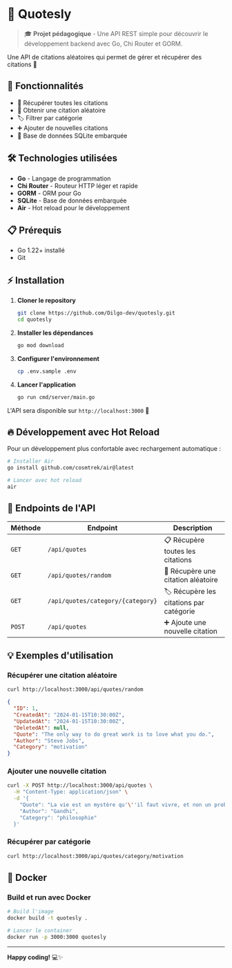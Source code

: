 # 🦆 Quotesly

> 🎓 **Projet pédagogique** - Une API REST simple pour découvrir le développement backend avec Go, Chi Router et GORM.

Une API de citations aléatoires qui permet de gérer et récupérer des citations 🔮

## 🚀 Fonctionnalités

- 📖 Récupérer toutes les citations
- 🎲 Obtenir une citation aléatoire
- 🏷️ Filtrer par catégorie
- ➕ Ajouter de nouvelles citations
- 💾 Base de données SQLite embarquée

## 🛠️ Technologies utilisées

- **Go** - Langage de programmation
- **Chi Router** - Routeur HTTP léger et rapide
- **GORM** - ORM pour Go
- **SQLite** - Base de données embarquée
- **Air** - Hot reload pour le développement

## 📋 Prérequis

- Go 1.22+ installé
- Git

## ⚡ Installation

1. **Cloner le repository**
   ```bash
   git clone https://github.com/Dilgo-dev/quotesly.git
   cd quotesly
   ```

2. **Installer les dépendances**
   ```bash
   go mod download
   ```

3. **Configurer l'environnement**
   ```bash
   cp .env.sample .env
   ```

4. **Lancer l'application**
   ```bash
   go run cmd/server/main.go
   ```

L'API sera disponible sur `http://localhost:3000` 🎉

## 🔥 Développement avec Hot Reload

Pour un développement plus confortable avec rechargement automatique :

```bash
# Installer Air
go install github.com/cosmtrek/air@latest

# Lancer avec hot reload
air
```

## 📡 Endpoints de l'API

| Méthode | Endpoint | Description |
|---------|----------|-------------|
| `GET` | `/api/quotes` | 📋 Récupère toutes les citations |
| `GET` | `/api/quotes/random` | 🎲 Récupère une citation aléatoire |
| `GET` | `/api/quotes/category/{category}` | 🏷️ Récupère les citations par catégorie |
| `POST` | `/api/quotes` | ➕ Ajoute une nouvelle citation |

## 💡 Exemples d'utilisation

### Récupérer une citation aléatoire
```bash
curl http://localhost:3000/api/quotes/random
```

```json
{
  "ID": 1,
  "CreatedAt": "2024-01-15T10:30:00Z",
  "UpdatedAt": "2024-01-15T10:30:00Z",
  "DeletedAt": null,
  "Quote": "The only way to do great work is to love what you do.",
  "Author": "Steve Jobs",
  "Category": "motivation"
}
```

### Ajouter une nouvelle citation
```bash
curl -X POST http://localhost:3000/api/quotes \
  -H "Content-Type: application/json" \
  -d '{
    "Quote": "La vie est un mystère qu'\''il faut vivre, et non un problème à résoudre.",
    "Author": "Gandhi",
    "Category": "philosophie"
  }'
```

### Récupérer par catégorie
```bash
curl http://localhost:3000/api/quotes/category/motivation
```

## 🐳 Docker

### Build et run avec Docker
```bash
# Build l'image
docker build -t quotesly .

# Lancer le container
docker run -p 3000:3000 quotesly
```

---

**Happy coding!** 💻✨